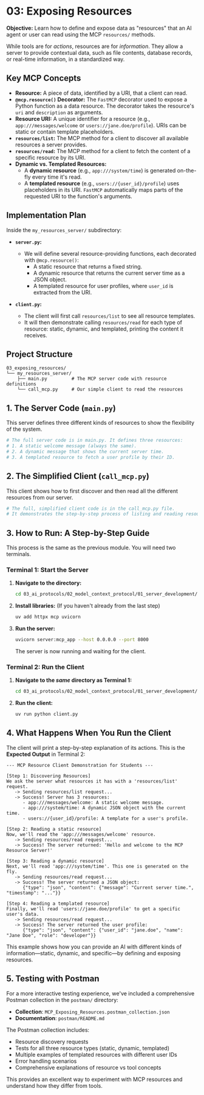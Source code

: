 # 03: Exposing Resources

**Objective:** Learn how to define and expose data as "resources" that an AI agent or user can read using the MCP `resources/` methods.

While tools are for *actions*, resources are for *information*. They allow a server to provide contextual data, such as file contents, database records, or real-time information, in a standardized way.

## Key MCP Concepts

-   **Resource:** A piece of data, identified by a URI, that a client can read.
-   **`@mcp.resource()` Decorator:** The `FastMCP` decorator used to expose a Python function as a data resource. The decorator takes the resource's `uri` and `description` as arguments.
-   **Resource URI:** A unique identifier for a resource (e.g., `app:///messages/welcome` or `users://jane.doe/profile`). URIs can be static or contain template placeholders.
-   **`resources/list`:** The MCP method for a client to discover all available resources a server provides.
-   **`resources/read`:** The MCP method for a client to fetch the content of a specific resource by its URI.
-   **Dynamic vs. Templated Resources:**
    -   A **dynamic resource** (e.g., `app:///system/time`) is generated on-the-fly every time it's read.
    -   A **templated resource** (e.g., `users://{user_id}/profile`) uses placeholders in its URI. `FastMCP` automatically maps parts of the requested URI to the function's arguments.

## Implementation Plan

Inside the `my_resources_server/` subdirectory:

-   **`server.py`:**
    -   We will define several resource-providing functions, each decorated with `@mcp.resource()`:
        -   A static resource that returns a fixed string.
        -   A dynamic resource that returns the current server time as a JSON object.
        -   A templated resource for user profiles, where `user_id` is extracted from the URI.

-   **`client.py`:**
    -   The client will first call `resources/list` to see all resource templates.
    -   It will then demonstrate calling `resources/read` for each type of resource: static, dynamic, and templated, printing the content it receives.

## Project Structure

```
03_exposing_resources/
└── my_resources_server/
    ├── main.py         # The MCP server code with resource definitions
    └── call_mcp.py     # Our simple client to read the resources
```

## 1. The Server Code (`main.py`)

This server defines three different kinds of resources to show the flexibility of the system.

```python
# The full server code is in main.py. It defines three resources:
# 1. A static welcome message (always the same).
# 2. A dynamic message that shows the current server time.
# 3. A templated resource to fetch a user profile by their ID.
```

## 2. The Simplified Client (`call_mcp.py`)

This client shows how to first discover and then read all the different resources from our server.

```python
# The full, simplified client code is in the call_mcp.py file.
# It demonstrates the step-by-step process of listing and reading resources.
```

## 3. How to Run: A Step-by-Step Guide

This process is the same as the previous module. You will need two terminals.

### **Terminal 1: Start the Server**

1.  **Navigate to the directory:**
    ```bash
    cd 03_ai_protocols/02_model_context_protocol/01_server_development/03_exposing_resources/my_resources_server
    ```
2.  **Install libraries:** (If you haven't already from the last step)
    ```bash
    uv add httpx mcp uvicorn
    ```
3.  **Run the server:**
    ```bash
    uvicorn server:mcp_app --host 0.0.0.0 --port 8000
    ```
    The server is now running and waiting for the client.

### **Terminal 2: Run the Client**

1.  **Navigate to the *same* directory as Terminal 1:**
    ```bash
    cd 03_ai_protocols/02_model_context_protocol/01_server_development/03_exposing_resources/my_resources_server
    ```
2.  **Run the client:**
    ```bash
    uv run python client.py
    ```

## 4. What Happens When You Run the Client

The client will print a step-by-step explanation of its actions. This is the **Expected Output** in Terminal 2:

```
--- MCP Resource Client Demonstration for Students ---

[Step 1: Discovering Resources]
We ask the server what resources it has with a 'resources/list' request.
   -> Sending resources/list request...
   -> Success! Server has 3 resources:
      - app:///messages/welcome: A static welcome message.
      - app:///system/time: A dynamic JSON object with the current time.
      - users://{user_id}/profile: A template for a user's profile.

[Step 2: Reading a static resource]
Now, we'll read the 'app:///messages/welcome' resource.
   -> Sending resources/read request...
   -> Success! The server returned: 'Hello and welcome to the MCP Resource Server!'

[Step 3: Reading a dynamic resource]
Next, we'll read 'app:///system/time'. This one is generated on the fly.
   -> Sending resources/read request...
   -> Success! The server returned a JSON object:
      {"type": "json", "content": {"message": "Current server time.", "timestamp": "..."}}

[Step 4: Reading a templated resource]
Finally, we'll read 'users://jane.doe/profile' to get a specific user's data.
   -> Sending resources/read request...
   -> Success! The server returned the user profile:
      {"type": "json", "content": {"user_id": "jane.doe", "name": "Jane Doe", "role": "developer"}}
```

This example shows how you can provide an AI with different kinds of information—static, dynamic, and specific—by defining and exposing resources.

## 5. Testing with Postman

For a more interactive testing experience, we've included a comprehensive Postman collection in the `postman/` directory:

- **Collection**: `MCP_Exposing_Resources.postman_collection.json`
- **Documentation**: `postman/README.md`

The Postman collection includes:
- Resource discovery requests
- Tests for all three resource types (static, dynamic, templated)
- Multiple examples of templated resources with different user IDs
- Error handling scenarios
- Comprehensive explanations of resource vs tool concepts

This provides an excellent way to experiment with MCP resources and understand how they differ from tools.

